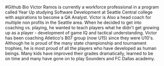 #Github Bio
Victor Ramos is currently a workforce professional in a program called Year Up studying Software Development at Seattle Central college with aspirations to become a QA Analyst. Victor is Also a head coach for multiple non profits in the Seattle area. When he decided to get into coaching vs. playing, he wanted to teach players what he didn't get growing up as a player - development of game IQ and tactical understanding. Victor has been coaching Atletico's B07 group (now U15) since they were U10's. Although he is proud of the many state championship and tournament trophies, he is most proud of all the players who have developed as human beings. Many kids have improved their grades dramatically, learned to be on time and many have gone on to play Sounders and FC Dallas academy.
